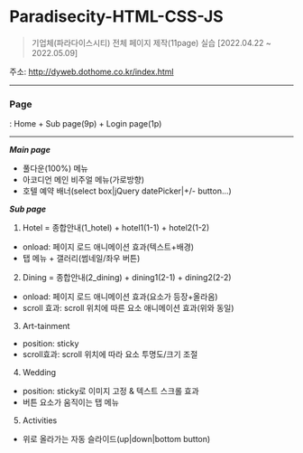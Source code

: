 # Paradisecity-HTML-CSS-JS
> 기업체(파라다이스시티) 전체 페이지 제작(11page) 실습
[2022.04.22 ~ 2022.05.09]

주소: http://dyweb.dothome.co.kr/index.html
***

### Page
: Home + Sub page(9p) + Login page(1p)

***

***Main page***
* 풀다운(100%) 메뉴
* 아코디언 메인 비주얼 메뉴(가로방향)
* 호텔 예약 배너(select box|jQuery datePicker|+/- button...)

***Sub page***
1. Hotel = 종합안내(1_hotel) + hotel1(1-1) + hotel2(1-2)
* onload: 페이지 로드 애니메이션 효과(텍스트+배경)
* 탭 메뉴 + 갤러리(썸네일/좌우 버튼)

2. Dining = 종합안내(2_dining) + dining1(2-1) + dining2(2-2)
* onload: 페이지 로드 애니메이션 효과(요소가 등장+올라옴)
* scroll 효과: scroll 위치에 따른 요소 애니메이션 효과(위와 동일)

3. Art-tainment
* position: sticky 
* scroll효과: scroll 위치에 따라 요소 투명도/크기 조절 

4. Wedding
* position: sticky로 이미지 고정 & 텍스트 스크롤 효과
* 버튼 요소가 움직이는 탭 메뉴

5. Activities
* 위로 올라가는 자동 슬라이드(up|down|bottom button)
